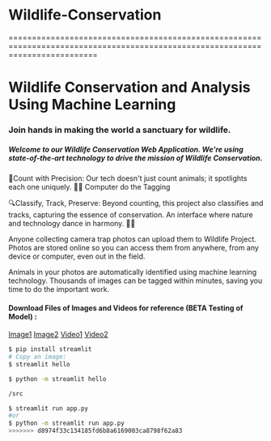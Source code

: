 

# Wildlife-Conservation
===============================================================================================================================
# Wildlife Conservation and Analysis Using Machine Learning
### Join hands in making the world a sanctuary for wildlife.
##### Welcome to our Wildlife Conservation Web Application. We're using state-of-the-art technology to drive the mission of Wildlife Conservation.

🌿Count with Precision: Our tech doesn't just count animals; it spotlights each one uniquely. 🐾✨ Computer do the Tagging

🔍Classify, Track, Preserve: Beyond counting, this project also classifies and tracks, capturing the essence of conservation. An interface where nature and technology dance in harmony. 🌿🤖

Anyone collecting camera trap photos can upload them to Wildlife Project. Photos are stored online so you can access them from anywhere, from any device or computer, even out in the field.

Animals in your photos are automatically identified using machine learning technology. Thousands of images can be tagged within minutes, saving you time to do the important work.

#### Download Files of Images and Videos for reference (BETA Testing of Model)  :
<a href="https://raw.githubusercontent.com/gauravsuryvanshi06/Wildlife-Conservation/main/OnlyTestingImage.png" target="_blank">Image1</a>
[Image2](https://cdn.mos.cms.futurecdn.net/HjFE8NKWuCmgfHCcndJ3rK-1200-80.jpg)
[Video1](https://github.com/gauravsuryvanshi06/Wildlife-Conservation/raw/main/data/51.mp4)
[Video2](https://github.com/gauravsuryvanshi06/Wildlife-Conservation/raw/main/data/1D.mp4)

```bash
$ pip install streamlit
# Copy an image:
$ streamlit hello

$ python -m streamlit hello

/src

$ streamlit run app.py
#or
$ python -m streamlit run app.py
>>>>>>> d8974f33c134185fd6b8a6169003ca8798f62a83

